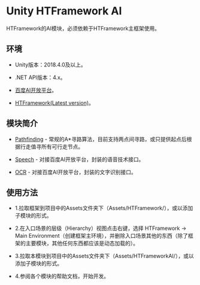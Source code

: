 ﻿# Unity HTFramework AI

HTFramework的AI模块，必须依赖于HTFramework主框架使用。

## 环境

- Unity版本：2018.4.0及以上。

- .NET API版本：4.x。

- [百度AI开放平台](https://ai.baidu.com/)。

- [HTFramework(Latest version)](https://github.com/SaiTingHu/HTFramework)。

## 模块简介

- [Pathfinding](https://wanderer.blog.csdn.net/article/details/103761142) - 常规的A*寻路算法，目前支持两点间寻路，或只提供起点后根据行走值寻所有可行走节点。

- [Speech](https://wanderer.blog.csdn.net/article/details/103764141) - 对接百度AI开放平台，封装的语音技术接口。

- [OCR](https://wanderer.blog.csdn.net/article/details/103765003) - 对接百度AI开放平台，封装的文字识别接口。

## 使用方法

- 1.拉取框架到项目中的Assets文件夹下（Assets/HTFramework/），或以添加子模块的形式。

- 2.在入口场景的层级（Hierarchy）视图点击右键，选择 HTFramework -> Main Environment（创建框架主环境），并删除入口场景其他的东西（除了框架的主要模块，其他任何东西都应该是动态加载的）。

- 3.拉取本模块到项目中的Assets文件夹下（Assets/HTFrameworkAI/），或以添加子模块的形式。

- 4.参阅各个模块的帮助文档，开始开发。
